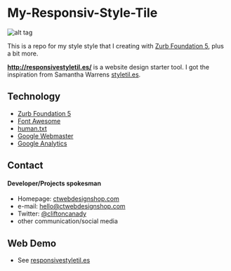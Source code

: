 My-Responsiv-Style-Tile
==========================

![alt tag](https://raw.github.com/cliftonc0613/My-Responsive-Style-Tile/master/images/ResponsiveStyleTiles.jpg)

This is a repo for my style style that I creating with [Zurb Foundation 5](http://foundation.zurb.com/ "Zurb Foundation 5"), plus a bit more.

**http://responsivestyletil.es/** is a website design starter tool. I got the inspiration from Samantha Warrens [styletil.es](http://styletil.es/).


## Technology
* [Zurb Foundation 5](http://foundation.zurb.com/ "Zurb Foundation 5")
* [Font Awesome](http://pages.github.com/)
* [human.txt](http://humanstxt.org/Standard.html)
* [Google Webmaster](http://www.google.com/webmasters/)
* [Google Analytics](https://www.google.com/analytics)

## Contact
#### Developer/Projects spokesman
* Homepage: [ctwebdesignshop.com](http://ctwebdesignshop.com/)
* e-mail: hello@ctwebdesignshop.com
* Twitter: [@cliftoncanady](https://twitter.com/twitterhandle "twitterhandle on twitter")
* other communication/social media

## Web Demo
* See [responsivestyletil.es](http://responsivestyletil.es/)


